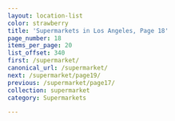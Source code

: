 ```yaml
---
layout: location-list
color: strawberry
title: 'Supermarkets in Los Angeles, Page 18'
page_number: 18
items_per_page: 20
list_offset: 340
first: /supermarket/
canonical_url: /supermarket/
next: /supermarket/page19/
previous: /supermarket/page17/
collection: supermarket
category: Supermarkets

---
```

